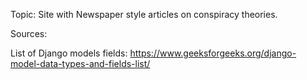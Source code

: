 Topic:
Site with Newspaper style articles on conspiracy theories.

Sources:

List of Django models fields:
https://www.geeksforgeeks.org/django-model-data-types-and-fields-list/
